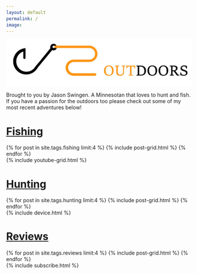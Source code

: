 ```yaml
---
layout: default
permalink: /
image:
---
```


<div id="content" class="main">

  <div class="page-lead" style="background-image:url(/images/Smallie_Fly.jpg)">
      <div class="page-lead-content">
        <div class="page-lead-title slideleft">
          <!-- <h1>Welcome to</h1> -->
          <img src="images/JS_OUTDOORS_long_logo.jpg" alt="">
          <p>Brought to you by Jason Swingen. A Minnesotan that loves to hunt and fish. If you have a passion for the outdoors too please check out some of my most recent adventures below!</p>
        </div>
      </div>
  </div>

  <div class="section">
    <div class="wide">
      <div class="wrap">
        <div class="text">
          <h1><a href="/fishing.html">Fishing</a></h1>
        </div>
        <div class="">
          <div class="">
          {% for post in site.tags.fishing limit:4 %}
              {% include post-grid.html %}
          {% endfor %}
          </div>
        </div>
      </div>
    </div>
  </div>

  <div class="section">
    <div class="wide">
        {% include youtube-grid.html %}
    </div>
  </div>

  <div class="section">
    <div class="wide">
      <div class="wrap">
        <div class="text">
          <h1><a href="/hunting.html">Hunting</a></h1>
        </div>
        <div class="">
          <div class="">
          {% for post in site.tags.hunting limit:4 %}
              {% include post-grid.html %}
          {% endfor %}
          </div>
        </div>
      </div>
    </div>
  </div>

  <div id="instagram" class="">
    {% include device.html %}
  </div>

  <div class="section">
    <div class="wide">
      <div class="wrap">
        <div class="text">
          <h1><a href="/reviews.html">Reviews</a></h1>
        </div>
        <div class="">
          <div class="">
          {% for post in site.tags.reviews limit:4 %}
              {% include post-grid.html %}
          {% endfor %}
          </div>
        </div>
      </div>
    </div>
  </div>

  <div class="section">
    {% include subscribe.html %}
  </div>

</div>
